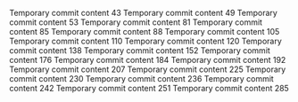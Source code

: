 Temporary commit content 43
Temporary commit content 49
Temporary commit content 53
Temporary commit content 81
Temporary commit content 85
Temporary commit content 88
Temporary commit content 105
Temporary commit content 110
Temporary commit content 120
Temporary commit content 138
Temporary commit content 152
Temporary commit content 176
Temporary commit content 184
Temporary commit content 192
Temporary commit content 207
Temporary commit content 225
Temporary commit content 230
Temporary commit content 236
Temporary commit content 242
Temporary commit content 251
Temporary commit content 285
